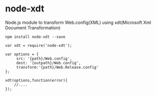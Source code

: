 # node-xdt
Node.js module to transform Web.config(XML) using xdt(Microsoft Xml Document Transformation)

```
npm install node-xdt --save

```

```
var xdt = require('node-xdt');

var options = {
	 src: '{path}/Web.config',
     dest: '{outpath}/Web.config',
     transform:'{path}/Web.Release.config'
};

xdt(options,function(error){
	//....
});
```